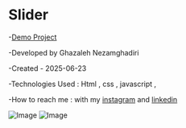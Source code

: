 # Slider

-[Demo Project](https://ghazalehnezamghadiri.github.io/Slider/) 

-Developed by Ghazaleh Nezamghadiri

-Created - 2025-06-23

-Technologies Used : Html , css , javascript , 

-How to reach me : with my [instagram](https://www.instagram.com/ghazale.ghadiri/?hl=en) and  [linkedin](https://www.linkedin.com/in/ghazaleh-nezamghadiri-06b626302/)


![Image](https://github.com/user-attachments/assets/bbc86669-bfe2-4910-9dc1-4cb57ca81eec)
![Image](https://github.com/user-attachments/assets/68b1e79e-3e0e-4388-b00c-ab5263f0c677)
